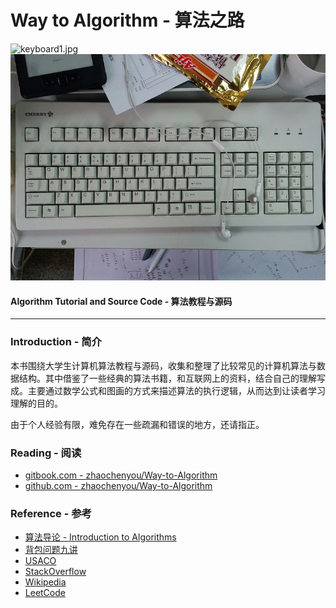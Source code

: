 # Way to Algorithm - 算法之路

![keyboard1.jpg](https://raw.githubusercontent.com/zhaochenyou/Way-to-Algorithm/master/docs/res/keyboard.jpg)
![keyboard2.jpg](docs/res/keyboard.jpg)

#### Algorithm Tutorial and Source Code - 算法教程与源码

--------


### Introduction - 简介

本书围绕大学生计算机算法教程与源码，收集和整理了比较常见的计算机算法与数据结构。其中借鉴了一些经典的算法书籍，和互联网上的资料，结合自己的理解写成。主要通过数学公式和图画的方式来描述算法的执行逻辑，从而达到让读者学习理解的目的。

由于个人经验有限，难免存在一些疏漏和错误的地方，还请指正。


### Reading - 阅读

* [gitbook.com - zhaochenyou/Way-to-Algorithm](https://zhaochenyou.gitbooks.io/way-to-algorithm/content/)
* [github.com - zhaochenyou/Way-to-Algorithm](https://github.com/zhaochenyou/Way-to-Algorithm/)


### Reference - 参考

* [算法导论 - Introduction to Algorithms](http://ce.bonabu.ac.ir/uploads/30/CMS/user/file/115/EBook/Introduction.to.Algorithms.3rd.Edition.Sep.2010.pdf)
* [背包问题九讲](http://love-oriented.com/pack/)
* [USACO](http://www.usaco.org/)
* [StackOverflow](http://stackoverflow.com/)
* [Wikipedia](https://www.wikipedia.org/)
* [LeetCode](https://leetcode.com)
